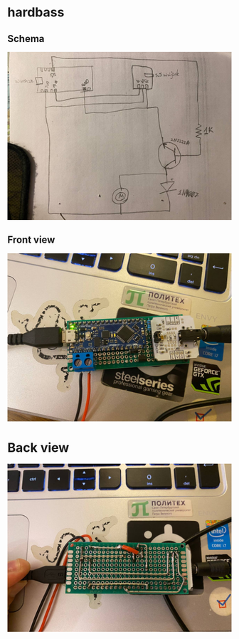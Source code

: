 # hardbass

## Schema

![Schema](https://github.com/6uoMycop/hardbass/blob/main/misc/schema.jpg)

## Front view

![Front](https://github.com/6uoMycop/hardbass/blob/main/misc/front.jpg)

# Back view

![Back](https://github.com/6uoMycop/hardbass/blob/main/misc/back.jpg)
